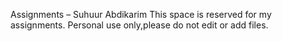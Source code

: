 Assignments – Suhuur Abdikarim
This space is reserved for my assignments.
Personal use only,please do not edit or add files.